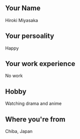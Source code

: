 ## Your Name
Hiroki Miyasaka
## Your persoality
Happy
## Your work experience
No work
## Hobby
Watching drama and anime
## Where you're from
Chiba, Japan